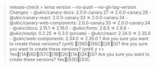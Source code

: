 > release-check > lerna version --no-push --no-git-tag-version Changes: - @ukic/canary-docs: 2.0.0-canary.27 => 2.0.0-canary.28 - @ukic/canary-react: 2.0.0-canary.33 => 2.0.0-canary.34 - @ukic/canary-web-components: 2.0.0-canary.33 => 2.0.0-canary.34 - @ukic/docs: 2.15.1 => 2.16.0 - @ukic/fonts: 2.6.5 => 2.6.6 - @ukic/nextjs: 0.2.25 => 0.3.0 (private) - @ukic/react: 2.34.0 => 2.35.0 - @ukic/web-components: 2.34.0 => 2.35.0 ? Are you sure you want to create these versions? (ynH) [56D[56C[2K[G? Are you sure you want to create these versions? (ynH) y >> Yes[1A[6D[57C[1B[2K[1A[2K[G? Are you sure you want to create these versions? Yes[53D[53C

